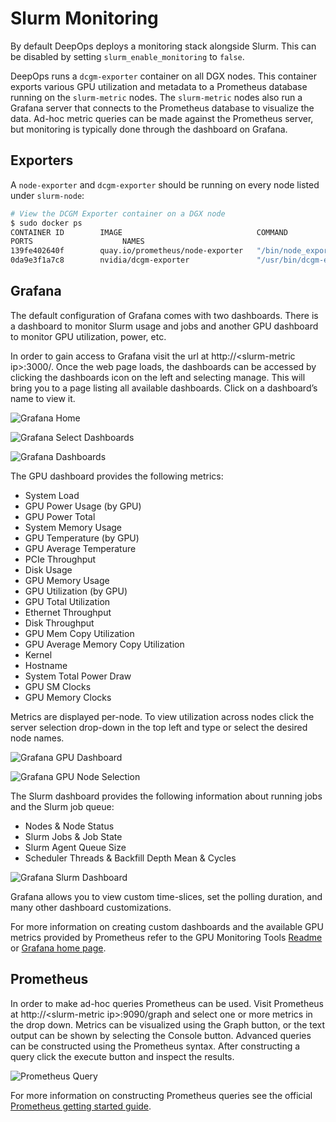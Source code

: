 # Slurm Monitoring

By default DeepOps deploys a monitoring stack alongside Slurm. This can be disabled by setting `slurm_enable_monitoring` to `false`.


DeepOps runs a `dcgm-exporter` container on all DGX nodes. This container exports various GPU utilization and metadata to a Prometheus database running on the `slurm-metric` nodes. The `slurm-metric` nodes also run a Grafana server that connects to the Prometheus database to visualize the data. Ad-hoc metric queries can be made against the Prometheus server, but monitoring is typically done through the dashboard on Grafana.


## Exporters

A `node-exporter` and `dcgm-exporter` should be running on every node listed under `slurm-node`:

```sh
# View the DCGM Exporter container on a DGX node
$ sudo docker ps
CONTAINER ID        IMAGE                              COMMAND                  CREATED             STATUS
PORTS                    NAMES
139fe402640f        quay.io/prometheus/node-exporter   "/bin/node_exporter …"   56 minutes ago      Up 56 minutes                                docker.node-exporter.service
0da9e3f1a7c8        nvidia/dcgm-exporter               "/usr/bin/dcgm-expor…"   56 minutes ago      Up 56 minutes       0.0.0.0:9400->9400/tcp   docker.dcgm-exporter.service
```

## Grafana

The default configuration of Grafana comes with two dashboards. There is a dashboard to monitor Slurm usage and jobs and another GPU dashboard to monitor GPU utilization, power, etc.

In order to gain access to Grafana visit the url at http://\<slurm-metric ip\>:3000/. Once the web page loads, the dashboards can be accessed by clicking the dashboards icon on the left and selecting manage. This will bring you to a page listing all available dashboards. Click on a dashboard’s name to view it.

![Grafana Home](../img/slurm_monitoring_grafana01.png)

![Grafana Select Dashboards](../img/slurm_monitoring_grafana02.png)

![Grafana Dashboards](../img/slurm_monitoring_grafana03.png)

The GPU dashboard provides the following metrics:

* System Load
* GPU Power Usage (by GPU)
* GPU Power Total
* System Memory Usage
* GPU Temperature (by GPU)
* GPU Average Temperature
* PCIe Throughput
* Disk Usage
* GPU Memory Usage
* GPU Utilization (by GPU)
* GPU Total Utilization
* Ethernet Throughput
* Disk Throughput
* GPU Mem Copy Utilization
* GPU Average Memory Copy Utilization
* Kernel
* Hostname
* System Total Power Draw
* GPU SM Clocks
* GPU Memory Clocks

Metrics are displayed per-node. To view utilization across nodes click the server selection drop-down in the top left and type or select the desired node names.

![Grafana GPU Dashboard](../img/slurm_monitoring_grafana04.png)

![Grafana GPU Node Selection](../img/slurm_monitoring_grafana05.png)

The Slurm dashboard provides the following information about running jobs and the Slurm job queue:
* Nodes & Node Status
* Slurm Jobs & Job State
* Slurm Agent Queue Size
* Scheduler Threads & Backfill Depth Mean & Cycles

![Grafana Slurm Dashboard](../img/slurm_monitoring_grafana06.png)

Grafana allows you to view custom time-slices, set the polling duration, and many other dashboard customizations.

For more information on creating custom dashboards and the available GPU metrics provided by Prometheus refer to the GPU Monitoring Tools [Readme](https://github.com/NVIDIA/gpu-monitoring-tools) or [Grafana home page](https://grafana.com/).

## Prometheus

In order to make ad-hoc queries Prometheus can be used. Visit Prometheus at http://\<slurm-metric ip\>:9090/graph and select one or more metrics in the drop down. Metrics can be visualized using the Graph button, or the text output can be shown by selecting the Console button. Advanced queries can be constructed using the Prometheus syntax. After constructing a query click the execute button and inspect the results.

![Prometheus Query](../img/slurm_monitoring_prometheus01.png)

For more information on constructing Prometheus queries see the official [Prometheus getting started guide](https://prometheus.io/docs/prometheus/latest/querying/basics/).
